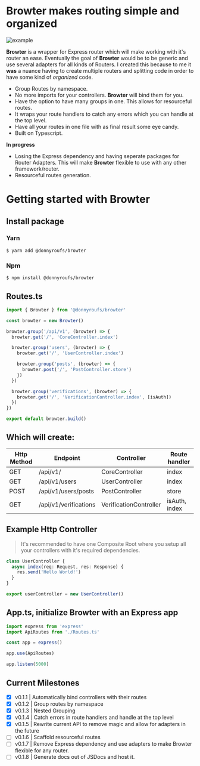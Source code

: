 # Browter makes routing simple and organized

![example](https://i.imgur.com/oegU7K0.png)

**Browter** is a wrapper for Express router which will make working with it's router an ease. Eventually the goal of **Browter** would be to be generic and use several adapters for all kinds of Routers. I created this because to me it **was** a nuance having to create multiple routers and splitting code in order to have some kind of _organized_ code.

- Group Routes by namespace.
- No more imports for your controllers. **Browter** will bind them for you.
- Have the option to have many groups in one. This allows for resourceful routes.
- It wraps your route handlers to catch any errors which you can handle at the top level.
- Have all your routes in one file with as final result some eye candy.
- Built on Typescript.

**In progress**

- Losing the Express dependency and having seperate packages for Router Adapters. This will make **Browter** flexible to use with any other framework/router.
- Resourceful routes generation.

# Getting started with Browter

## Install package

### Yarn

```
$ yarn add @donnyroufs/browter
```

### Npm

```
$ npm install @donnyroufs/browter
```

## Routes.ts

```ts
import { Browter } from '@donnyroufs/browter'

const browter = new Browter()

browter.group('/api/v1', (browter) => {
  browter.get('/', 'CoreController.index')

  browter.group('users', (browter) => {
    browter.get('/', 'UserController.index')

    browter.group('posts', (browter) => {
      browter.post('/', 'PostController.store')
    })
  })

  browter.group('verifications', (browter) => {
    browter.get('/', 'VerificationController.index', [isAuth])
  })
})

export default browter.build()
```

## Which will create:

| Http Method | Endpoint              | Controller             | Route handler |
| ----------- | --------------------- | ---------------------- | ------------- |
| GET         | /api/v1/              | CoreController         | index         |
| GET         | /api/v1/users         | UserController         | index         |
| POST        | /api/v1/users/posts   | PostController         | store         |
| GET         | /api/v1/verifications | VerificationController | isAuth, index |

## Example Http Controller

> It's recommended to have one Composite Root where you setup all your controllers with it's required dependencies.

```ts
class UserController {
  async index(req: Request, res: Response) {
    res.send('Hello World!')
  }
}

export userController = new UserController()
```

## App.ts, initialize Browter with an Express app

```ts
import express from 'express'
import ApiRoutes from './Routes.ts'

const app = express()

app.use(ApiRoutes)

app.listen(5000)
```

## Current Milestones

- [x] v0.1.1 | Automatically bind controllers with their routes
- [x] v0.1.2 | Group routes by namespace
- [x] v0.1.3 | Nested Grouping
- [x] v0.1.4 | Catch errors in route handlers and handle at the top level
- [x] v0.1.5 | Rewrite current API to remove magic and allow for adapters in the future
- [ ] v0.1.6 | Scaffold resourceful routes
- [ ] v0.1.7 | Remove Express dependency and use adapters to make Browter flexible for any router.
- [ ] v0.1.8 | Generate docs out of JSDocs and host it.
